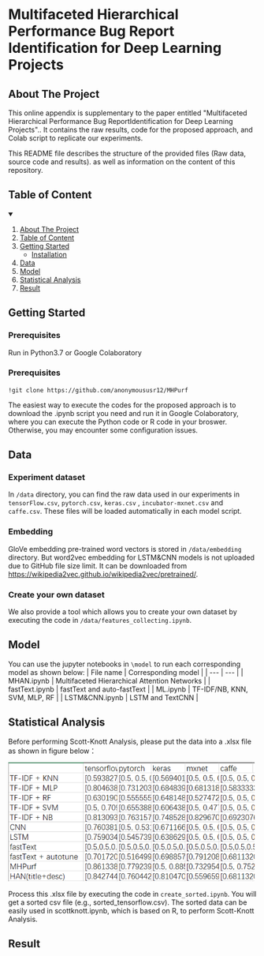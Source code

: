 # Multifaceted Hierarchical Performance Bug Report Identification for Deep Learning Projects

<!-- ABOUT THE PROJECT -->
## About The Project
This online appendix is supplementary to the paper entitled "Multifaceted Hierarchical Performance Bug ReportIdentification for Deep Learning Projects".. It contains the raw results, code for the proposed approach, and Colab script to replicate our experiments.

This README file describes the structure of the provided files (Raw data, source code and results). as well as information on the content of this repository.

## Table of Content
<!-- TABLE OF CONTENTS -->
<details open="open">
  <summary></summary>
  <ol>
    <li>
      <a href="#about-the-project">About The Project</a>
    </li>
    <li>
      <a href="#Table of Content">Table of Content</a>
    </li>
    <li>
      <a href="#getting-started">Getting Started</a>
      <ul>
        <li><a href="#installation">Installation</a></li>
      </ul>
    </li>
    <li><a href="#Data">Data</a></li>
    <li><a href="#Model">Model</a></li>
    <li><a href="#Statistical Analysis">Statistical Analysis</a></li>
    <li><a href="#Result">Result</a></li>
  </ol>
</details>

## Getting Started
### Prerequisites
Run in Python3.7 or Google Colaboratory 

### Prerequisites

```
!git clone https://github.com/anonymoususr12/MHPurf
```

The easiest way to execute the codes for the proposed approach is to download the .ipynb script you need and run it in Google Colaboratory, where you can execute the Python code or R code in your broswer. Otherwise, you may encounter some configuration issues.

## Data
### Experiment dataset
In `/data` directory, you can find the raw data used in our experiments in `tensorFlow.csv`, `pytorch.csv`, `keras.csv` , `incubator-mxnet.csv` and `caffe.csv`. These files will be loaded automatically in each model script.

### Embedding
GloVe embedding pre-trained word vectors is stored in `/data/embedding` directory. But word2vec embedding for LSTM&CNN models is not uploaded due to GitHub file size limit. It can be downloaded from https://wikipedia2vec.github.io/wikipedia2vec/pretrained/.

### Create your own dataset
We also provide a tool which allows you to create your own dataset by executing the code in `/data/features_collecting.ipynb`.

## Model
You can use the jupyter notebooks in `\model` to run each corresponding model as shown below:
| File name | Corresponding model |
| --- | --- |
| MHAN.ipynb |  Multifaceted Hierarchical Attention Networks |
| fastText.ipynb | fastText and auto-fastText |
| ML.ipynb | TF-IDF/NB, KNN, SVM, MLP, RF |
| LSTM&CNN.ipynb | LSTM and TextCNN |

## Statistical Analysis
Before performing Scott-Knott Analysis, please put the data into a .xlsx file as shown in figure below：

<img src="statistical_analysis/example1.PNG" width=500>

Process this .xlsx file by executing the code in `create_sorted.ipynb`. You will get a sorted csv file (e.g., sorted_tensorflow.csv). The sorted data can be easily used in scottknott.ipynb, which is based on R, to perform Scott-Knott Analysis.

## Result
